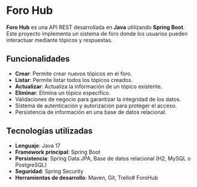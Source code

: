 # Foro Hub

**Foro Hub** es una API REST desarrollada en **Java** utilizando **Spring Boot**. Este proyecto implementa un sistema de foro donde los usuarios pueden interactuar mediante tópicos y respuestas.

## Funcionalidades

- **Crear**: Permite crear nuevos tópicos en el foro.
- **Listar**: Permite listar todos los tópicos creados.
- **Actualizar**: Actualiza la información de un tópico existente.
- **Eliminar**: Elimina un tópico específico.
- Validaciones de negocio para garantizar la integridad de los datos.
- Sistema de autenticación y autorización para proteger el acceso.
- Persistencia de información en una base de datos relacional.

## Tecnologías utilizadas

- **Lenguaje**: Java 17
- **Framework principal**: Spring Boot
- **Persistencia**: Spring Data JPA, Base de datos relacional (H2, MySQL o PostgreSQL)
- **Seguridad**: Spring Security
- **Herramientas de desarrollo**: Maven, Git, Trello# ForoHub
